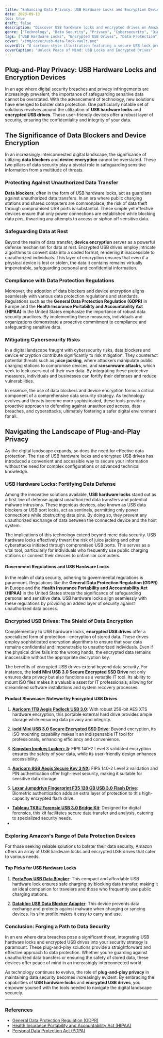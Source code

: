 ```yaml
---
title: "Enhancing Data Privacy: USB Hardware Locks and Encryption Devices"
date: 2023-09-13
toc: true
draft: false
description: "Discover USB hardware locks and encrypted drives on Amazon, fortifying data security."
genre: ["Technology", "Data Security", "Privacy", "Cybersecurity", "Digital Protection", "Tech Accessories", "Data Encryption", "Online Safety", "Plug-and-Play Devices", "Digital Privacy"]
tags: ["USB Hardware Locks", "Encrypted USB Drives", "Data Protection", "Amazon Devices", "Data Security Solutions", "Plug-and-Play Privacy", "Digital Privacy Tools", "Data Encryption", "Cybersecurity", "Online Safety", "Tech Accessories", "Digital Storage", "Secure Data Transfer", "Portable External Hard Drive", "IT Tools", "Data Breach Prevention", "Government Regulations", "GDPR Compliance", "HIPAA Standards", "Digital Forensics", "Biometric Authentication", "FIPS 140-2", "Data Privacy Solutions", "Secure Data Storage", "USB Data Blocker", "Hardware Encryption", "ISO Mounting", "Plug-and-Play Devices", "Digital Protection", "Online Privacy"]
cover: "/img/cover/usb-data-lock-vault.png"
coverAlt: "A cartoon-style illustration featuring a secure USB lock protecting a data vault."
coverCaption: "Unlock Peace of Mind: USB Locks and Encrypted Drives"
---
```


## Plug-and-Play Privacy: USB Hardware Locks and Encryption Devices

In an age where digital security breaches and privacy infringements are increasingly prevalent, the importance of safeguarding sensitive data cannot be overstated. With the advancement of technology, new solutions have emerged to bolster data protection. One particularly notable set of solutions revolves around the utilization of **USB hardware locks** and **encrypted USB drives**. These user-friendly devices offer a robust layer of security, ensuring the confidentiality and integrity of your data.

## The Significance of Data Blockers and Device Encryption

In an increasingly interconnected digital landscape, the significance of utilizing **data blockers** and **device encryption** cannot be overstated. These two pillars of data security play a pivotal role in safeguarding sensitive information from a multitude of threats.

### Protecting Against Unauthorized Data Transfer

**Data blockers**, often in the form of USB hardware locks, act as guardians against unauthorized data transfers. In an era where public charging stations and shared computers are commonplace, the risk of data theft through compromised USB ports is substantial. These simple yet effective devices ensure that only power connections are established while blocking data pins, thwarting any attempts to access or siphon off sensitive data.

### Safeguarding Data at Rest

Beyond the realm of data transfer, **device encryption** serves as a powerful defense mechanism for data at rest. Encrypted USB drives employ intricate algorithms to convert data into a coded format, rendering it inaccessible to unauthorized individuals. This layer of encryption ensures that even if a physical device is lost or stolen, the data it contains remains virtually impenetrable, safeguarding personal and confidential information.

### Compliance with Data Protection Regulations

Moreover, the adoption of data blockers and device encryption aligns seamlessly with various data protection regulations and standards. Regulations such as the **General Data Protection Regulation (GDPR)** in Europe and the **Health Insurance Portability and Accountability Act (HIPAA)** in the United States emphasize the importance of robust data security practices. By implementing these measures, individuals and organizations demonstrate a proactive commitment to compliance and safeguarding sensitive data.

### Mitigating Cybersecurity Risks

In a digital landscape fraught with cybersecurity risks, data blockers and device encryption contribute significantly to risk mitigation. They counteract potential threats such as **juice jacking**, where attackers manipulate public charging stations to compromise devices, and **ransomware attacks**, which seek to lock users out of their own data. By integrating these protective measures, individuals and businesses can fortify their defenses and reduce vulnerabilities.

In essence, the use of data blockers and device encryption forms a critical component of a comprehensive data security strategy. As technology evolves and threats become more sophisticated, these tools provide a proactive approach to defending against unauthorized access, data breaches, and cyberattacks, ultimately fostering a safer digital environment for all.


## Navigating the Landscape of Plug-and-Play Privacy

As the digital landscape expands, so does the need for effective data protection. The rise of USB hardware locks and encrypted USB drives has introduced a convenient and accessible way to secure your information without the need for complex configurations or advanced technical knowledge.



### **USB Hardware Locks**: Fortifying Data Defense

Among the innovative solutions available, **USB hardware locks** stand out as a first line of defense against unauthorized data transfers and potential malware intrusions. These ingenious devices, also known as USB data blockers or USB port locks, act as sentinels, permitting only power connections while obstructing data pins. By doing so, they prevent any unauthorized exchange of data between the connected device and the host system.

The implications of this technology extend beyond mere data security. USB hardware locks effectively thwart the risk of juice jacking and other cyberattacks initiated through compromised USB ports. This serves as a vital tool, particularly for individuals who frequently use public charging stations or connect their devices to unfamiliar computers.

#### **Government Regulations and USB Hardware Locks**

In the realm of data security, adhering to governmental regulations is paramount. Regulations like the **General Data Protection Regulation (GDPR)** in Europe and the **Health Insurance Portability and Accountability Act (HIPAA)** in the United States stress the significance of safeguarding personal and sensitive data. USB hardware locks align seamlessly with these regulations by providing an added layer of security against unauthorized data access.

### **Encrypted USB Drives**: The Shield of Data Encryption

Complementary to USB hardware locks, **encrypted USB drives** offer a specialized form of protection—encryption of stored data. These drives employ sophisticated encryption algorithms to ensure that your data remains confidential and impenetrable to unauthorized individuals. Even if the physical drive falls into the wrong hands, the encrypted data remains inaccessible without the appropriate decryption key.

The benefits of encrypted USB drives extend beyond data security. For instance, the **iodd Mini USB 3.0 Secure Encrypted SSD Drive** not only ensures data privacy but also functions as a versatile IT tool. Its ability to mount ISO files makes it a valuable asset for IT professionals, allowing for streamlined software installations and system recovery processes.

#### **Product Showcase: Noteworthy Encrypted USB Drives**

1. [**Apricorn 1TB Aegis Padlock USB 3.0**](https://amzn.to/3OIezYN): With robust 256-bit AES XTS hardware encryption, this portable external hard drive provides ample storage while ensuring data privacy and integrity.

2. [**iodd Mini USB 3.0 Secure Encrypted SSD Drive**](https://amzn.to/454clZa): Beyond encryption, its ISO mounting capability makes it an indispensable IT tool for professionals, enhancing efficiency and convenience.

3. [**Kingston Ironkey Locker+ 5**](https://amzn.to/3On2R4o): FIPS 140-2 Level 3 validated encryption ensures the safety of your data, while its user-friendly design enhances accessibility.

4. [**Apricorn 8GB Aegis Secure Key 3 NX**](https://amzn.to/3OgTHX3): FIPS 140-2 Level 3 validation and PIN authentication offer high-level security, making it suitable for sensitive data storage.

5. [**Lexar Jumpdrive Fingerprint F35 128 GB USB 3.0 Flash Drive**](https://amzn.to/3OiZM5k): Biometric authentication adds an extra layer of protection to this high-capacity encrypted flash drive.

- [**Tableau TK8U Forensic USB 3.0 Bridge Kit**](https://amzn.to/454cxaQ): Designed for digital forensics, this kit facilitates secure data transfer and analysis, catering to specialized security needs.
- 
### **Exploring Amazon's Range of Data Protection Devices**

For those seeking reliable solutions to bolster their data security, Amazon offers an array of USB hardware locks and encrypted USB drives that cater to various needs.

#### **Top Picks for USB Hardware Locks**

1. [**PortaPow USB Data Blocker**](https://amzn.to/3Qos157): This compact and affordable USB hardware lock ensures safe charging by blocking data transfer, making it an ideal companion for travelers and those who frequently use public charging stations.

2. [**Databloc USB Data Blocker Adapter**](https://amzn.to/3rZwyAK): This device prevents data exchange and protects against malware when charging or syncing devices. Its slim profile makes it easy to carry and use.




### **Conclusion: Forging a Path to Data Security**

In an era where data breaches pose a significant threat, integrating USB hardware locks and encrypted USB drives into your security strategy is paramount. These plug-and-play solutions provide a straightforward and effective approach to data protection. Whether you're guarding against unauthorized data transfers or ensuring the safety of stored data, these devices offer peace of mind in an increasingly interconnected world.

As technology continues to evolve, the role of **plug-and-play privacy** in maintaining data security becomes increasingly evident. By embracing the capabilities of **USB hardware locks** and **encrypted USB drives**, you empower yourself with the tools needed to navigate the digital landscape securely.

______

### **References**

- [General Data Protection Regulation (GDPR)](https://eur-lex.europa.eu/legal-content/EN/TXT/?uri=CELEX:32016R0679)
- [Health Insurance Portability and Accountability Act (HIPAA)](https://www.hhs.gov/hipaa/index.html)
- [Personal Data Protection Act (PDPA)](https://sso.agc.gov.sg/Act/PDPA2012)
